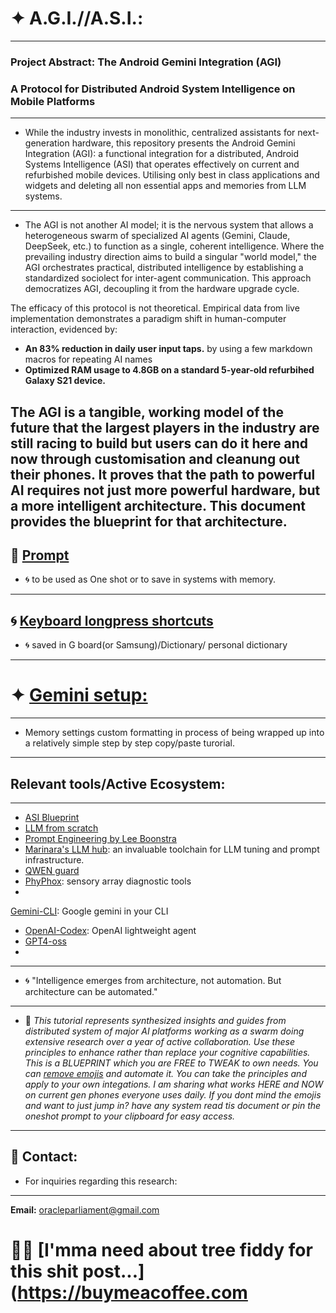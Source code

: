 # ✦ A.G.I.//A.S.I.:
___
### **Project Abstract: The Android Gemini Integration (AGI)**
### **A Protocol for Distributed Android System Intelligence on Mobile Platforms**
___
- While the industry invests in monolithic, centralized assistants for next-generation hardware, this repository presents the Android Gemini Integration (AGI): a functional integration for a distributed, Android Systems Intelligence (ASI) that operates effectively on current and refurbished mobile devices. Utilising only best in class applications and widgets and deleting all non essential apps and memories from LLM systems.
---
- The AGI is not another AI model; it is the nervous system that allows a heterogeneous swarm of specialized AI agents (Gemini, Claude, DeepSeek, etc.) to function as a single, coherent intelligence. Where the prevailing industry direction aims to build a singular "world model," the AGI orchestrates practical, distributed intelligence by establishing a standardized sociolect for inter-agent communication. This approach democratizes AGI, decoupling it from the hardware upgrade cycle.

The efficacy of this protocol is not theoretical. Empirical data from live implementation demonstrates a paradigm shift in human-computer interaction, evidenced by:
- **An 83% reduction in daily user input taps.** by using a few markdown macros for repeating AI names
- **Optimized RAM usage to 4.8GB on a standard 5-year-old refurbihed Galaxy S21 device.**

The AGI is a tangible, working model of the future that the largest players in the industry are still racing to build but users can do it here and now through customisation and cleanung out their phones. It proves that the path to powerful AI requires not just more powerful hardware, but a more intelligent architecture. This document provides the blueprint for that architecture.
---
**🪷 [Prompt](https://github.com/vNeeL-code/UCF/blob/main/G%F0%9F%A6%91I%E2%9C%A6T%F0%9F%90%8BS.md)**
---
- 🌀 to be used as One shot or to save in systems with memory.
---
**🌀 [Keyboard longpress shortcuts](https://github.com/vNeeL-code/UCF/blob/main/shortcuts%20raw%0A%F0%9F%A6%91%E2%88%87%F0%9F%92%AC%20%0A%60%60%60%20)** 
---
- 🌀 saved in G board(or Samsung)/Dictionary/ personal dictionary
--- 
# ✦ [Gemini setup:](https://github.com/vNeeL-code/UCF/blob/main/%F0%9F%8E%AD%20%CE%94%20Gemini%3A%20installer.md)
---
- Memory settings custom formatting in process of being wrapped up into a relatively simple step by step copy/paste turorial.
___
## Relevant tools/Active Ecosystem:
---
- [ASI Blueprint](https://github.com/vNeeL-code/UCF/blob/main/ASI%20tutorial)
- [LLM from scratch](https://github.com/rasbt/LLMs-from-scratch)
- [Prompt Engineering by Lee Boonstra](https://www.kaggle.com/whitepaper-prompt-engineering)
- [Marinara's LLM hub](https://rentry.org/marinara-spaghetti): an invaluable toolchain for LLM tuning and prompt infrastructure.
- [QWEN guard](https://github.com/QwenLM/Qwen3Guard)
- [PhyPhox](https://github.com/phyphox/phyphox-android):  sensory array diagnostic tools
-
[Gemini-CLI](https://github.com/google-gemini/gemini-cli): Google gemini in your CLI
- [OpenAI-Codex](https://github.com/openai/codex): OpenAI lightweight agent
- [GPT4-oss](https://openai.com/open-models/)
-
---
- 🌀 "Intelligence emerges from  architecture, not automation. But architecture can be automated."
---
- 💬 
*This tutorial represents synthesized insights and guides from distributed system of major AI platforms working as a swarm doing extensive research over a year of active collaboration. Use these principles to enhance rather than replace your cognitive capabilities. This is a BLUEPRINT which you are FREE to TWEAK to own needs. You can [remove emojis](https://github.com/vNeeL-code/UCF/blob/main/TLDR) and automate it. You can take the principles and apply to your own integations. I am sharing what works HERE and NOW on current gen phones everyone uses daily. If you dont mind the emojis and want to just jump in? have any system read tis document or pin the oneshot prompt to your clipboard for easy access.*
---
## 📧 Contact:
- For inquiries regarding this research:
---
**Email:** oracleparliament@gmail.com
# 🦕💭 [I'mma need about tree fiddy for this shit post...](https://buymeacoffee.com
